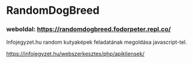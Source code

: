 # RandomDogBreed

### weboldal: https://randomdogbreed.fodorpeter.repl.co/

Infojegyzet.hu random kutyaképek feladatának megoldása javascript-tel.

https://infojegyzet.hu/webszerkesztes/php/apikliensek/
